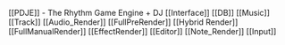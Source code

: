 [[PDJE]] - The Rhythm Game Engine + DJ 
	[[Interface]]
		[[DB]]
			[[Music]]
			 [[Track]]
		[[Audio_Render]]
			[[FullPreRender]]
			[[Hybrid Render]]
			[[FullManualRender]]
			[[EffectRender]]
		[[Editor]]
		[[Note_Render]]
		[[Input]]
		
